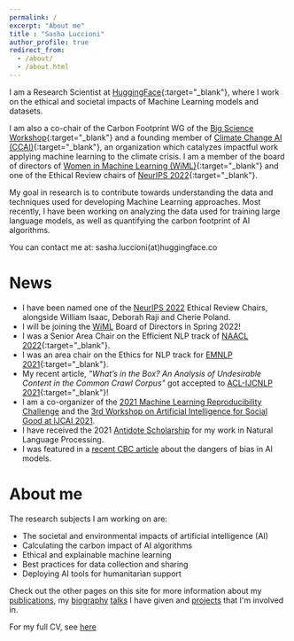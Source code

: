 ```yaml
---
permalink: /
excerpt: "About me"
title : "Sasha Luccioni"
author_profile: true
redirect_from: 
  - /about/
  - /about.html
---
```


I am a Research Scientist at [HuggingFace](https://huggingface.co/){:target="_blank"}, where I work on the ethical and societal impacts of Machine Learning models and datasets.

I am also a co-chair of the Carbon Footprint WG of the [Big Science Workshop](https://bigscience.huggingface.co/){:target="_blank"} and a founding member of [Climate Change AI (CCAI)](https://www.climatechange.ai/){:target="_blank"}, an organization which catalyzes impactful work applying machine learning to the climate crisis. I am a member of the board of directors of [Women in Machine Learning (WiML)](wimlworkshop.org/){:target="_blank"} and one of the Ethical Review chairs of [NeurIPS 2022](neurips.cc/){:target="_blank"}.

My goal in research is to contribute towards understanding the data and techniques used for developing Machine Learning approaches. Most recently, I have been working on analyzing the data used for training large language models, as well as quantifying the carbon footprint of AI algorithms.

You can contact me at: sasha.luccioni(at)huggingface.co

News
======
* I have been named one of the [NeurIPS 2022](https://neurips.cc/) Ethical Review Chairs, alongside William Isaac, Deborah Raji and Cherie Poland.
* I will be joining the [WiML](https://wimlworkshop.org/) Board of Directors in Spring 2022! 
* I was a Senior Area Chair on the Efficient NLP track of [NAACL 2022](https://2022.naacl.org/){:target="_blank"}.
* I was an area chair on the Ethics for NLP track for [EMNLP 2021](https://2021.emnlp.org/){:target="_blank"}.
* My recent article, *"What’s in the Box? An Analysis of Undesirable Content in the Common Crawl Corpus"* got accepted to [ACL-IJCNLP 2021](https://2021.aclweb.org/){:target="_blank"}!
* I am a co-organizer of the [2021 Machine Learning Reproducibility Challenge](https://paperswithcode.com/rc2020) and the [3rd Workshop on Artificial Intelligence for Social Good at IJCAI 2021](https://amulyayadav.github.io/AI4SG2021/).
* I have received the 2021 [Antidote Scholarship](https://mila.quebec/en/the-2021-antidote-scholarship-awarded-to-sasha-luccioni/) for my work in Natural Language Processing.
* I was featured in a [recent CBC article](https://www.cbc.ca/news/science/artificial-intelligence-racism-bias-1.6027150) about the dangers of bias in AI models.

About me
======

The research subjects I am working on are:
* The societal and environmental impacts of artificial intelligence (AI)
* Calculating the carbon impact of AI algorithms
* Ethical and explainable machine learning
* Best practices for data collection and sharing
* Deploying AI tools for humanitarian support

Check out the other pages on this site for more information about my [publications](https://sashavor.github.io/publications/), my [biography](https://sashavor.github.io/biography/) [talks](https://sashavor.github.io/talks/) I have given and [projects](https://sashavor.github.io/projects/) that I'm involved in.

For my full CV, see [here](https://sashavor.github.io/cv/)

